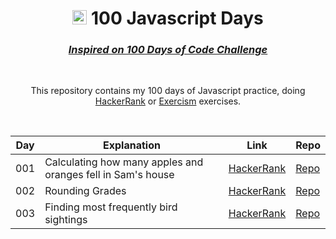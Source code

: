 <div align="center">

# <img height="23" width="23" src='https://cdn.jsdelivr.net/gh/devicons/devicon/icons/javascript/javascript-original.svg'> 100 Javascript Days

### _[Inspired on 100 Days of Code Challenge](https://www.100daysofcode.com/)_

<br/>
  
This repository contains my 100 days of Javascript practice, doing [HackerRank](https://www.hackerrank.com/) or [Exercism](https://exercism.org/) exercises.

<br/>
  
| Day | Explanation | Link | Repo |
|---|---|---|---|
| 001 | Calculating how many apples and oranges fell in Sam's house | [HackerRank](https://www.hackerrank.com/challenges/apple-and-orange/problem?isFullScreen=true) | [Repo](https://github.com/akadot/100-javascript-days/blob/master/01-oranges-and-apples.js) |
| 002 | Rounding Grades | [HackerRank](https://www.hackerrank.com/challenges/grading/problem?isFullScreen=true) | [Repo](https://github.com/akadot/100-javascript-days/blob/master/02-grading-students.js) |
| 003 | Finding most frequently bird sightings | [HackerRank](https://www.hackerrank.com/challenges/migratory-birds/problem?isFullScreen=true) | [Repo](https://github.com/akadot/100-javascript-days/blob/master/03-migratory-birds.js) |

</div>
